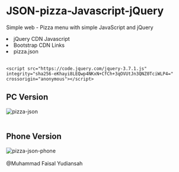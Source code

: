 # JSON-pizza-Javascript-jQuery
Simple web - Pizza menu with simple JavaScript and jQuery

<li>jQuery CDN Javascript</li>
<li>Bootstrap CDN Links</li>
<li>pizza.json</li>
<br>

```
<script src="https://code.jquery.com/jquery-3.7.1.js" integrity="sha256-eKhayi8LEQwp4NKxN+CfCh+3qOVUtJn3QNZ0TciWLP4=" crossorigin="anonymous"></script>
```

## PC Version
![pizza-json](https://github.com/faisalyudiansah/JSON-pizza-PHP/assets/142356615/7de842a7-683a-4f1a-8cb0-7e232431fbf1)
<br>
<br>
## Phone Version
![pizza-json-phone](https://github.com/faisalyudiansah/JSON-pizza-PHP/assets/142356615/6cace46f-f60e-4f0f-809a-c777363f6bf7)
<br>
<br>
@Muhammad Faisal Yudiansah
